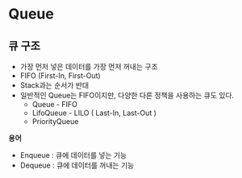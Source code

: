 # **Queue**

## **큐 구조**

- 가장 먼저 넣은 데이터를 가장 먼저 꺼내는 구조
- FIFO (First-In, First-Out)
- Stack과는 순서가 반대
- 일반적인 Queue는 FIFO이지만, 다양한 다른 정책을 사용하는 큐도 있다.
    - Queue - FIFO
    - LifoQueue - LILO ( Last-In, Last-Out )
    - PriorityQueue

**용어**

- Enqueue : 큐에 데이터를 넣는 기능
- Dequeue : 큐에 데이터를 꺼내는 기능
